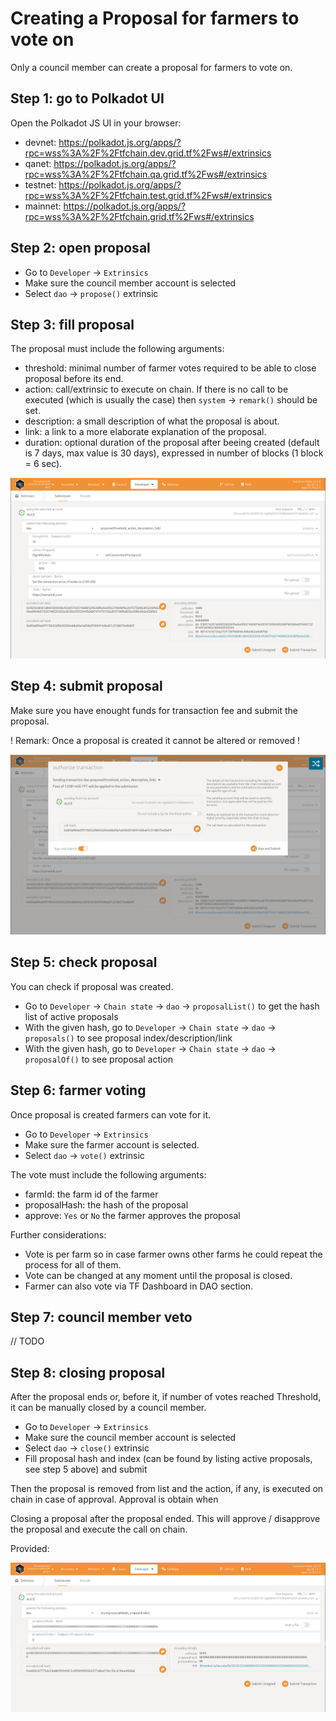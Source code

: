 # Creating a Proposal for farmers to vote on

Only a council member can create a proposal for farmers to vote on.

## Step 1: go to Polkadot UI

Open the Polkadot JS UI in your browser:

- devnet:  https://polkadot.js.org/apps/?rpc=wss%3A%2F%2Ftfchain.dev.grid.tf%2Fws#/extrinsics
- qanet:   https://polkadot.js.org/apps/?rpc=wss%3A%2F%2Ftfchain.qa.grid.tf%2Fws#/extrinsics
- testnet: https://polkadot.js.org/apps/?rpc=wss%3A%2F%2Ftfchain.test.grid.tf%2Fws#/extrinsics
- mainnet: https://polkadot.js.org/apps/?rpc=wss%3A%2F%2Ftfchain.grid.tf%2Fws#/extrinsics

## Step 2: open proposal

- Go to `Developer` -> `Extrinsics`
- Make sure the council member account is selected
- Select `dao` -> `propose()` extrinsic

## Step 3: fill proposal

The proposal must include the following arguments:

- threshold: minimal number of farmer votes required to be able to close proposal before its end.
- action: call/extrinsic to execute on chain. If there is no call to be executed (which is usually the case) then `system` -> `remark()` should be set.
- description: a small description of what the proposal is about.
- link: a link to a more elaborate explanation of the proposal.
- duration: optional duration of the proposal after beeing created (default is 7 days, max value is 30 days), expressed in number of blocks (1 block = 6 sec).

![create](./img/create.png)

## Step 4: submit proposal

Make sure you have enought funds for transaction fee and submit the proposal.

! Remark: Once a proposal is created it cannot be altered or removed !

![submit](./img/submit.png)

## Step 5: check proposal

You can check if proposal was created.

- Go to `Developer` -> `Chain state` -> `dao` -> `proposalList()` to get the hash list of active proposals
- With the given hash, go to  `Developer` -> `Chain state` -> `dao` -> `proposals()` to see proposal index/description/link
- With the given hash, go to  `Developer` -> `Chain state` -> `dao` -> `proposalOf()` to see proposal action

## Step 6: farmer voting 

Once proposal is created farmers can vote for it. 

- Go to `Developer` -> `Extrinsics`
- Make sure the farmer account is selected.
- Select `dao` -> `vote()` extrinsic

The vote must include the following arguments:

- farmId: the farm id of the farmer
- proposalHash: the hash of the proposal
- approve: `Yes` or `No` the farmer approves the proposal

Further considerations:
- Vote is per farm so in case farmer owns other farms he could repeat the process for all of them.
- Vote can be changed at any moment until the proposal is closed.  
- Farmer can also vote via TF Dashboard in DAO section.

## Step 7: council member veto 

// TODO

## Step 8: closing proposal

After the proposal ends or, before it, if number of votes reached Threshold, it can be manually closed by a council member.

- Go to `Developer` -> `Extrinsics`
- Make sure the council member account is selected
- Select `dao` -> `close()` extrinsic
- Fill proposal hash and index (can be found by listing active proposals, see step 5 above) and submit

Then the proposal is removed from list and the action, if any, is executed on chain in case of approval.
Approval is obtain when 




Closing a proposal after the proposal ended. This will approve / disapprove the proposal and execute the call on chain. 



Provided:



![close](./img/close.png)